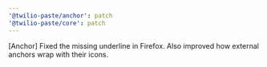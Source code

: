 ```yaml
---
'@twilio-paste/anchor': patch
'@twilio-paste/core': patch
---
```


[Anchor] Fixed the missing underline in Firefox. Also improved how external anchors wrap with their icons.
